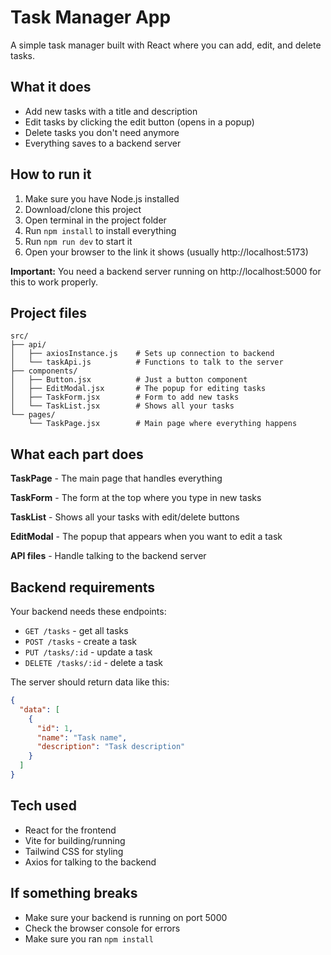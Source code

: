 # Task Manager App

A simple task manager built with React where you can add, edit, and delete tasks.

## What it does

- Add new tasks with a title and description
- Edit tasks by clicking the edit button (opens in a popup)
- Delete tasks you don't need anymore
- Everything saves to a backend server

## How to run it

1. Make sure you have Node.js installed
2. Download/clone this project
3. Open terminal in the project folder
4. Run `npm install` to install everything
5. Run `npm run dev` to start it
6. Open your browser to the link it shows (usually http://localhost:5173)

**Important:** You need a backend server running on http://localhost:5000 for this to work properly.

## Project files

```
src/
├── api/
│   ├── axiosInstance.js    # Sets up connection to backend
│   └── taskApi.js          # Functions to talk to the server
├── components/
│   ├── Button.jsx          # Just a button component
│   ├── EditModal.jsx       # The popup for editing tasks
│   ├── TaskForm.jsx        # Form to add new tasks
│   └── TaskList.jsx        # Shows all your tasks
└── pages/
    └── TaskPage.jsx        # Main page where everything happens
```

## What each part does

**TaskPage** - The main page that handles everything

**TaskForm** - The form at the top where you type in new tasks

**TaskList** - Shows all your tasks with edit/delete buttons

**EditModal** - The popup that appears when you want to edit a task

**API files** - Handle talking to the backend server

## Backend requirements

Your backend needs these endpoints:
- `GET /tasks` - get all tasks
- `POST /tasks` - create a task
- `PUT /tasks/:id` - update a task  
- `DELETE /tasks/:id` - delete a task

The server should return data like this:
```json
{
  "data": [
    {
      "id": 1,
      "name": "Task name",
      "description": "Task description"
    }
  ]
}
```

## Tech used

- React for the frontend
- Vite for building/running
- Tailwind CSS for styling
- Axios for talking to the backend

## If something breaks

- Make sure your backend is running on port 5000
- Check the browser console for errors
- Make sure you ran `npm install`

